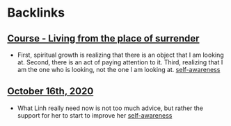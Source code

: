 
# Backlinks
## [Course - Living from the place of surrender](<Course - Living from the place of surrender.md>)
- First, spiritual growth is realizing that there is an object that I am looking at. Second, there is an act of paying attention to it. Third, realizing that I am the one who is looking, not the one I am looking at. [self-awareness](<self-awareness.md>)

## [October 16th, 2020](<October 16th, 2020.md>)
- What Linh really need now is not too much advice, but rather the support for her to start to improve her [self-awareness](<self-awareness.md>)


